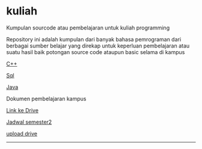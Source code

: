 # kuliah
Kumpulan sourcode atau pembelajaran untuk kuliah programming

Repository ini adalah kumpulan dari banyak bahasa pemrograman dari
berbagai sumber belajar yang direkap untuk keperluan pembelajaran atau
suatu hasil baik potongan source code ataupun basic selama di kampus

<a href="https://github.com/ITMaulanaali/kuliah/tree/main/c%2B%2B">C++</a>

<a href="https://github.com/ITMaulanaali/kuliah/tree/main/sql">Sql<a/>

<a href="https://github.com/ITMaulanaali/kuliah/tree/main/java">Java</a>

Dokumen pembelajaran kampus

<a href="https://drive.google.com/drive/folders/1vVBEGYl33SGO2dttFbRZFAnThV2akjrM?usp=sharing"> Link ke Drive </a>

<a href="https://drive.google.com/file/d/1chJwQKXcCH0QgiHc24KYs-Po23Gyz_LN/view?usp=sharing"> Jadwal semester2 </a>

<a href="https://drive.google.com/drive/folders/1emkBBzMyvgr2bt-XLy84Xyilqm2hHKOU?usp=sharing"> upload drive </a>

-----------------------------------------------------------------------------------
